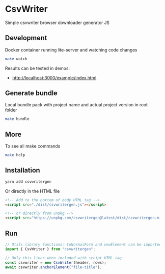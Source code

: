 # CsvWriter

Simple csvwriter browser downloader generator JS

## Development

Docker container running lite-server and watching code changes

```bash
make watch
```

Results can be tested in demos:

- [http://localhost:3000/example/index.html](http://localhost:3000/index.html)

## Generate bundle

Local bundle pack with project name and actual project version in root folder

```bash
make bundle
```

## More

To see all make commands

```bash
make help
```

## Installation

```bash
yarn add csvwritergen
```

Or directly in the HTML file

```html
<!-- Add to the bottom of body HTML tag -->
<script src="./dist/csvwritergen.js"></script>

<!-- or directly from unpkg -->
<script src="https://unpkg.com/csvwritergen@latest/dist/csvwritergen.min.js"></script>
```

## Run

```js
// Utils library functions: toNormalForm and newElement can be imported here
import { CsvWriter } from "csvwritergen";

// Only this lines when included with script HTML tag
const csvwriter = new CsvWriter(header, rows);
await csvwriter.anchorElement("file-title");
```
